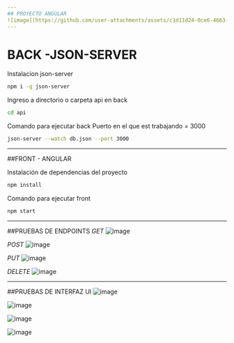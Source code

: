 ```yaml
---
## PROYECTO ANGULAR
![image](https://github.com/user-attachments/assets/c1d11d24-0ce6-4663-96b0-5575e5df5287)
---
```

# BACK -JSON-SERVER

Instalacion json-server
``` bash
npm i -g json-server
```
Ingreso a directorio o carpeta api en back
``` bash
cd api
```
Comando para ejecutar back
Puerto en el que est trabajando = 3000
``` bash
json-server --watch db.json --port 3000
```
---
##FRONT - ANGULAR

Instalación de dependencias del proyecto
``` bash
npm install
```
Comando para ejecutar front
``` bash
npm start
```
---
##PRUEBAS DE ENDPOINTS
*GET*
![image](https://github.com/user-attachments/assets/c6d7ee45-2a36-471c-8fab-a5ee628dd890)

*POST*
![image](https://github.com/user-attachments/assets/47289529-9ce0-4584-9937-803e7d0fc34c)

*PUT*
![image](https://github.com/user-attachments/assets/635e5259-c213-492d-b5a0-1f467ea33194)

*DELETE*
![image](https://github.com/user-attachments/assets/3c7acbc6-41c1-4c90-bb3e-476c39c5cb7d)

---
##PRUEBAS DE INTERFAZ UI
![image](https://github.com/user-attachments/assets/36bac1ef-dc98-42ff-8798-f20d68533a73)

![image](https://github.com/user-attachments/assets/2f220d7a-bc9e-4aa6-88df-5f1805db8990)

![image](https://github.com/user-attachments/assets/15e1cddc-49f9-4631-8363-2e56657f6e39)

![image](https://github.com/user-attachments/assets/c2425252-898c-4768-a022-59caa165abfd)


